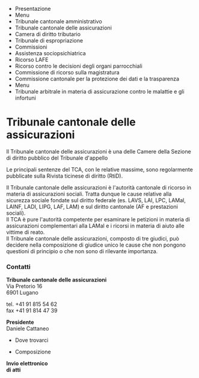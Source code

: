   * Presentazione
  * Menu
  * Tribunale cantonale amministrativo
  * Tribunale cantonale delle assicurazioni
  * Camera di diritto tributario
  * Tribunale di espropriazione
  * Commissioni
  * Assistenza sociopsichiatrica
  * Ricorso LAFE
  * Ricorso contro le decisioni degli organi parrocchiali
  * Commissione di ricorso sulla magistratura
  * Commissione cantonale per la protezione dei dati e la trasparenza
  * Menu
  * Tribunale arbitrale in materia di assicurazione contro le malattie e gli infortuni

#  Tribunale cantonale delle assicurazioni

Il Tribunale cantonale delle assicurazioni è una delle Camere della Sezione di
diritto pubblico del Tribunale d'appello

Le principali sentenze del TCA, con le relative massime, sono regolarmente
pubblicate sulla Rivista ticinese di diritto (RtiD).

Il Tribunale cantonale delle assicurazioni è l'autorità cantonale di ricorso
in materia di assicurazioni sociali. Tratta dunque le cause relative alla
sicurezza sociale fondate sul diritto federale (es. LAVS, LAI, LPC, LAMal,
LAINF, LADI, LIPG, LAF, LAM) e sul diritto cantonale (AF e prestazioni
sociali).  
Il TCA è pure l'autorità competente per esaminare le petizioni in materia di
assicurazioni complementari alla LAMal e i ricorsi in materia di aiuto alle
vittime di reato.  
Il Tribunale cantonale delle assicurazioni, composto di tre giudici, può
decidere nella composizione di giudice unico le cause che non pongono
questioni di principio o che non sono di rilevante importanza.

###  Contatti

**Tribunale cantonale delle assicurazioni**  
Via Pretorio 16  
6901 Lugano

tel. +41 91 815 54 62  
fax +41 91 814 47 39  

 **Presidente**  
Daniele Cattaneo

  * Dove trovarci

  * Composizione

**Invio elettronico  
di atti**

